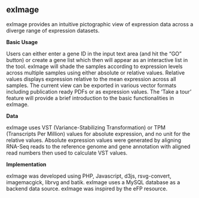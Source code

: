## exImage

exImage provides an intuitive pictographic view of expression data across a diverge range of expression datasets.

**Basic Usage**

Users can either enter a gene ID in the input text area (and hit the “GO” button) or create a gene list which then will appear as an interactive list in the tool. exImage will shade the samples according to expression levels across multiple samples using either absolute or relative values. Relative values displays expression relative to the mean expression across all samples. The current view can be exported in various vector formats including publication ready PDFs or as expression values. The ‘Take a tour’ feature will provide a brief introduction to the basic functionalities in exImage.

**Data**

exImage uses VST (Variance-Stabilizing Transformation) or TPM (Transcripts Per Million) values for absolute expression, and no unit for the relative values. Absolute expression values were generated by aligning RNA-Seq reads to the reference genome and gene annotation with aligned read numbers then used to calculate VST values.

**Implementation**

exImage was developed using PHP, Javascript, d3js, rsvg-convert, imagemacgick, librvg and batik. exImage uses a MySQL database as a backend data source. exImage was inspired by the eFP resource.

